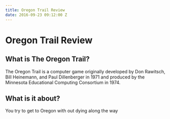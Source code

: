 ```yaml
---
title: Oregon Trail Review
date: 2016-09-23 09:12:00 Z
---
```

# Oregon Trail Review

## What is The Oregon Trail?
The Oregon Trail is a computer game originally developed by Don Rawitsch, Bill Heinemann, and Paul Dillenberger in 1971 and produced by the Minnesota Educational Computing Consortium in 1974.

## What is it about?
You try to get to Oregon with out dying along the way
